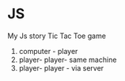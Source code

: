 # JS
My Js story
Tic Tac Toe game
1) computer - player
2) player- player- same machine
3) player- player - via server
